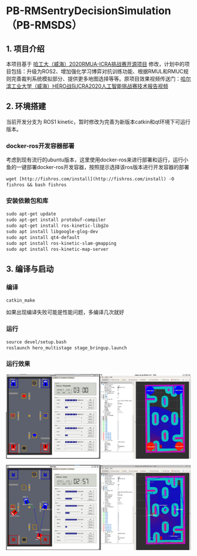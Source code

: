 # PB-RMSentryDecisionSimulation（PB-RMSDS）

## 1. 项目介绍
本项目基于 [哈工大（威海）2020RMUA-ICRA挑战赛开源项目](https://github.com/chalkchalk/1CRA_HER0) 修改，计划中的项目包括：升级为ROS2、增加强化学习博弈对抗训练功能、根据RMUL和RMUC规则完善裁判系统模拟部分、提供更多地图选择等等。原项目效果视频传送门：[哈尔滨工业大学（威海）HERO战队ICRA2020人工智能挑战赛技术报告视频](https://www.bilibili.com/video/BV11U4y1a7tW?vd_source=ba34da388d14a6cc3e50840d02f1c4ea)

## 2. 环境搭建
当前开发分支为 ROS1 kinetic，暂时修改为完善为新版本catkin和qt环境下可运行版本。

### docker-ros开发容器部署

考虑到现有流行的ubuntu版本，这里使用docker-ros来进行部署和运行，运行小鱼的一键部署docker-ros开发容器，按照提示选择该ros版本进行开发容器的部署

```
wget [http://fishros.com/install](http://fishros.com/install) -O fishros && bash fishros
```
### 安装依赖包和库

```
sudo apt-get update
sudo apt-get install protobuf-compiler
sudo apt-get install ros-kinetic-libg2o
sudo apt install libgoogle-glog-dev
sudo apt install qt4-default
sudo apt install ros-kinetic-slam-gmapping
sudo apt install ros-kinetic-map-server
```

## 3. 编译与启动

### 编译


```
catkin_make
```

如果出现编译失败可能是性能问题，多编译几次就好

### 运行

```
source devel/setup.bash
roslaunch hero_multistage stage_bringup.launch
```
### 运行效果

![启动前效果](./.docx/启动前效果图.png)

![启动后效果](./.docx/启动后效果图.png)
